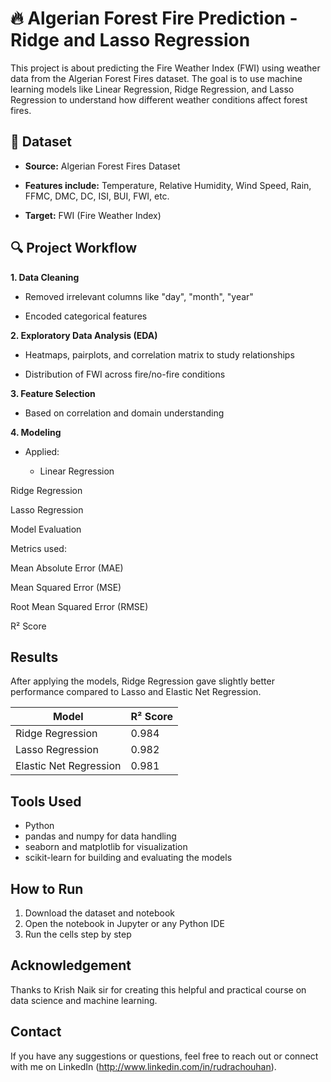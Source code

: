 # 🔥 Algerian Forest Fire Prediction - Ridge and Lasso Regression
This project is about predicting the Fire Weather Index (FWI) using weather data from the Algerian Forest Fires dataset. The goal is to use machine learning models like Linear Regression, Ridge Regression, and Lasso Regression to understand how different weather conditions affect forest fires.


## 📂 Dataset
- **Source:** Algerian Forest Fires Dataset

- **Features include:** Temperature, Relative Humidity, Wind Speed, Rain, FFMC, DMC, DC, ISI, BUI, FWI, etc.

- **Target:** FWI (Fire Weather Index)


## 🔍 Project Workflow
**1. Data Cleaning**

- Removed irrelevant columns like "day", "month", "year"

- Encoded categorical features

**2. Exploratory Data Analysis (EDA)**

- Heatmaps, pairplots, and correlation matrix to study relationships

- Distribution of FWI across fire/no-fire conditions

**3. Feature Selection**

- Based on correlation and domain understanding

**4. Modeling**

- Applied:

    - Linear Regression

Ridge Regression

Lasso Regression

Model Evaluation

Metrics used:

Mean Absolute Error (MAE)

Mean Squared Error (MSE)

Root Mean Squared Error (RMSE)

R² Score

## Results

After applying the models, Ridge Regression gave slightly better performance compared to Lasso and Elastic Net Regression.

| Model                  | R² Score |
| ---------------------- | -------- |
| Ridge Regression       |   0.984  |
| Lasso Regression       |   0.982  |
| Elastic Net Regression |   0.981  |


## Tools Used

- Python
- pandas and numpy for data handling
- seaborn and matplotlib for visualization
- scikit-learn for building and evaluating the models

## How to Run

1. Download the dataset and notebook
2. Open the notebook in Jupyter or any Python IDE
3. Run the cells step by step

## Acknowledgement

Thanks to Krish Naik sir for creating this helpful and practical course on data science and machine learning.

## Contact

If you have any suggestions or questions, feel free to reach out or connect with me on LinkedIn (http://www.linkedin.com/in/rudrachouhan).
